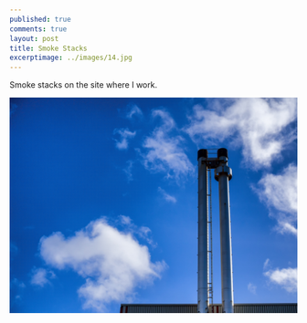 ```yaml
---
published: true
comments: true
layout: post
title: Smoke Stacks
excerptimage: ../images/14.jpg
---
```


Smoke stacks on the site where I work. 


[![Image 143/365	25mm	f/4.5	ISO200	1/3200s](../images/14.jpg)](https://www.flickr.com/gp/tmadhavan/6v650G)
